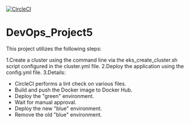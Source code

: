 [![CircleCI](https://dl.circleci.com/status-badge/img/gh/thangnguyennnn/DevOps_Project5/tree/main.svg?style=svg)](https://dl.circleci.com/status-badge/redirect/gh/thangnguyennnn/DevOps_Project5/tree/main)
# DevOps_Project5

This project utilizes the following steps:

1.Create a cluster using the command line via the eks_create_cluster.sh script configured in the cluster.yml file.
2.Deploy the application using the config.yml file.
3.Details:
- CircleCI performs a lint check on various files.
- Build and push the Docker image to Docker Hub.
- Deploy the "green" environment.
- Wait for manual approval.
- Deploy the new "blue" environment.
- Remove the old "blue" environment.